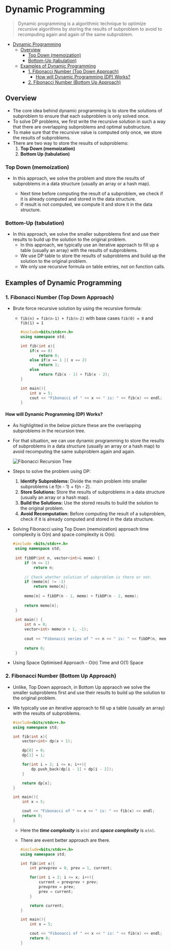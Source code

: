 # Dynamic Programming

> Dynamic programming is a algorithmic technique to optimize recursive algorithms by storing the results of subproblem to avoid to recomputing again and again of the same subproblem.

- [Dynamic Programming](#dynamic-programming)
  - [Overview](#overview)
    - [Top Down (memoization)](#top-down-memoization)
    - [Bottom-Up (tabulation)](#bottom-up-tabulation)
  - [Examples of Dynamic Programming](#examples-of-dynamic-programming)
    - [1. Fibonacci Number (Top Down Approach)](#1-fibonacci-number-top-down-approach)
      - [How will Dynamic Programming (DP) Works?](#how-will-dynamic-programming-dp-works)
    - [2. Fibonacci Number (Bottom Up Approach)](#2-fibonacci-number-bottom-up-approach)

## Overview

- The core idea behind dynamic programming is to store the solutions of subproblem to ensure that each subproblem is only solved once.
- To solve DP problems, we first write the recursive solution in such a way that there are overlapping subproblems and optimal substructure.
- To make sure that the recursive value is computed only once, we store the results of subproblems.
- There are two way to store the results of subproblems:
    1. **Top Down (memoization)**
    2. **Bottom Up (tabulation)**

### Top Down (memoization)

- In this approach, we solve the problem and store the results of subproblems in a data structure (usually an array or a hash map).

  - Next time before computing the result of a subproblem, we check if it is already computed and stored in the data structure.
  - If result is not computed, we compute it and store it in the data structure.

### Bottom-Up (tabulation)

- In this approach, we solve the smaller subproblems first and use their results to build up the solution to the original problem.
  - In this approach, we typically use an iterative approach to fill up a table (usually an array) with the results of subproblems.
  - We use DP table to store the results of subproblems and build up the solution to the original problem.
  - We only use recursive formula on table entries, not on function calls.

## Examples of Dynamic Programming

### 1. Fibonacci Number (Top Down Approach)

- Brute force recursive solution by using the recursive formula:
  - `fib(n) = fib(n-1) + fib(n-2)` with base cases `fib(0) = 0` and `fib(1) = 1`

    ```cpp
    #include<bits/stdc++.h>
    using namespace std;
    
    int fib(int x){
        if(x == 0) 
            return 0;
        else if(x == 1 || x == 2) 
            return 1;
        else 
            return fib(x - 1) + fib(x - 2);
    }
    
    int main(){
        int x = 5;
        cout << "Fibonacci of " << x << " is: " << fib(x) << endl;
    }
    ```

#### How will Dynamic Programming (DP) Works?

- As highlighted in the below picture these are the overlapping subproblems in the recursion tree.
- For that situation, we can use dynamic programming to store the results of subproblems in a data structure (usually an array or a hash map) to avoid recomputing the same subproblem again and again.

    ![Fibonacci Recursion Tree](https://media.geeksforgeeks.org/wp-content/uploads/20241223141819419563/1.webp)

- Steps to solve the problem using DP:
    1. **Identify Subproblems:** Divide the main problem into smaller subproblems i.e f(n - 1) + f(n - 2).
    2. **Store Solutions:** Store the results of subproblems in a data structure (usually an array or a hash map).
    3. **Build the Solutions:** Use the stored results to build the solution to the original problem.
    4. **Avoid Recomputation:** Before computing the result of a subproblem, check if it is already computed and stored in the data structure.

- Solving Fibonacci using Top Down (memoization) approach time complexity is O(n) and space complexity is O(n):

   ```cpp
   #include <bits/stdc++.h>
    using namespace std;
    
    int fibDP(int n, vector<int>& memo) {
        if (n <= 1)
            return n;
    
        // Check whether solution of subproblem is there or not.
        if (memo[n] != -1)
            return memo[n];
    
        memo[n] = fibDP(n - 1, memo) + fibDP(n - 2, memo);
    
        return memo[n];
    }
    
    int main() {
        int n = 8;
        vector<int> memo(n + 1, -1);
    
        cout << "Fibonacci series of " << n << " is: " << fibDP(n, memo);
    
        return 0;
    }
   ```

- Using Space Optimised Approach - O(n) Time and O(1) Space

### 2. Fibonacci Number (Bottom Up Approach)

- Unlike, Top Down approach, in Bottom Up appraoch we solve the smaller subproblems first and use their results to build up the solution to the original problem.
- We typically use an iterative approach to fill up a table (usually an array) with the results of subproblems.

    ```cpp
    #include<bits/stdc++.h>
    using namespace std;
    
    int fib(int x){
        vector<int> dp(x + 1);
    
        dp[0] = 0;
        dp[1] = 1;
    
        for(int i = 2; i <= x; i++){
            dp.push_back(dp[i - 1] + dp[i - 2]);
        }
    
        return dp[x];
    }
    
    int main(){
        int x = 5;
    
        cout << "Fibonacci of " << x << " is: " << fib(x) << endl;
        return 0;
    }
    ```

  - Here the ***time complexity*** is `o(n)` and ***space complexity*** is `o(n)`.
  - There are event better approach are there.

    ```c++
    #include<bits/stdc++.h>
    using namespace std;

    int fib(int x){
        int prevprev = 0, prev = 1, current;

        for(int i = 2; i <= x; i++){
            current = prevprev + prev;
            prevprev = prev;
            prev = current;
        }

        return current;
    }

    int main(){
        int x = 5;

        cout << "Fibonacci of " << x << " is: " << fib(x) << endl;
        return 0;
    }
    ```
